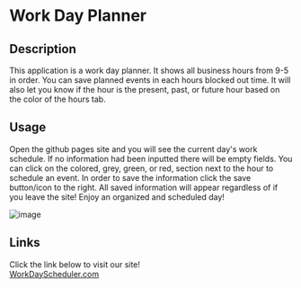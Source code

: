 
# Work Day Planner

## Description
This application is a work day planner. It shows all business hours from 9-5 in order. You can save planned events in each hours blocked out time. It will also let you know if the hour is the present, past, or future hour based on the color of the hours tab.

## Usage
Open the github pages site and you will see the current day's work schedule. If no information had been inputted there will be empty fields. You can click on the colored, grey, green, or red, section next to the hour to schedule an event. In order to save the information click the save button/icon to the right. All saved information will appear regardless of if you leave the site! Enjoy an organized and scheduled day!

![image](https://github.com/alexoserna/work-day-planner/assets/118146045/ae6999c4-6c53-4b81-9c5f-be21eaf728ab)

## Links
Click the link below to visit our site!\
[WorkDayScheduler.com](https://alexoserna.github.io/work-day-planner/)
